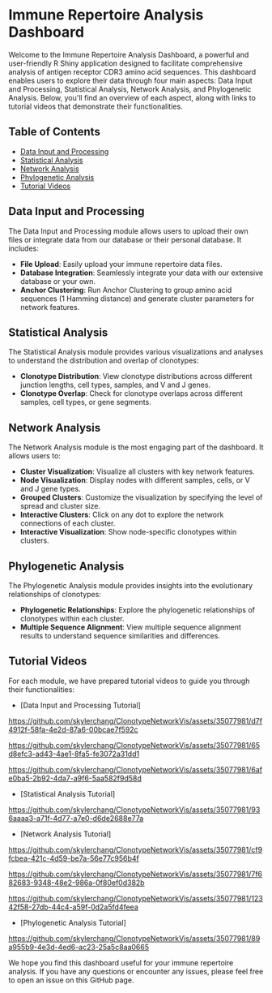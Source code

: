 # Immune Repertoire Analysis Dashboard

Welcome to the Immune Repertoire Analysis Dashboard, a powerful and user-friendly R Shiny application designed to facilitate comprehensive analysis of antigen receptor CDR3 amino acid sequences. This dashboard enables users to explore their data through four main aspects: Data Input and Processing, Statistical Analysis, Network Analysis, and Phylogenetic Analysis. Below, you'll find an overview of each aspect, along with links to tutorial videos that demonstrate their functionalities.

## Table of Contents

- [Data Input and Processing](#data-input-and-processing)
- [Statistical Analysis](#statistical-analysis)
- [Network Analysis](#network-analysis)
- [Phylogenetic Analysis](#phylogenetic-analysis)
- [Tutorial Videos](#tutorial-videos)

## Data Input and Processing

The Data Input and Processing module allows users to upload their own files or integrate data from our database or their personal database. It includes:

- **File Upload**: Easily upload your immune repertoire data files.
- **Database Integration**: Seamlessly integrate your data with our extensive database or your own.
- **Anchor Clustering**: Run Anchor Clustering to group amino acid sequences (1 Hamming distance) and generate cluster parameters for network features.

## Statistical Analysis

The Statistical Analysis module provides various visualizations and analyses to understand the distribution and overlap of clonotypes:

- **Clonotype Distribution**: View clonotype distributions across different junction lengths, cell types, samples, and V and J genes.
- **Clonotype Overlap**: Check for clonotype overlaps across different samples, cell types, or gene segments.

## Network Analysis

The Network Analysis module is the most engaging part of the dashboard. It allows users to:

- **Cluster Visualization**: Visualize all clusters with key network features.
- **Node Visualization**: Display nodes with different samples, cells, or V and J gene types.
- **Grouped Clusters**: Customize the visualization by specifying the level of spread and cluster size.
- **Interactive Clusters**: Click on any dot to explore the network connections of each cluster.
- **Interactive Visualization**: Show node-specific clonotypes within clusters.


## Phylogenetic Analysis

The Phylogenetic Analysis module provides insights into the evolutionary relationships of clonotypes:

- **Phylogenetic Relationships**: Explore the phylogenetic relationships of clonotypes within each cluster.
- **Multiple Sequence Alignment**: View multiple sequence alignment results to understand sequence similarities and differences.

## Tutorial Videos

For each module, we have prepared tutorial videos to guide you through their functionalities:

- [Data Input and Processing Tutorial]

https://github.com/skylerchang/ClonotypeNetworkVis/assets/35077981/d7f4912f-58fa-4e2d-87a6-00bcae7f592c

https://github.com/skylerchang/ClonotypeNetworkVis/assets/35077981/65d8efc3-ad43-4ae1-8fa5-fe3072a31dd1

https://github.com/skylerchang/ClonotypeNetworkVis/assets/35077981/6afe0ba5-2b92-4da7-a9f6-5aa582f9d58d

- [Statistical Analysis Tutorial]

https://github.com/skylerchang/ClonotypeNetworkVis/assets/35077981/936aaaa3-a71f-4d77-a7e0-d6de2688e77a

- [Network Analysis Tutorial]

https://github.com/skylerchang/ClonotypeNetworkVis/assets/35077981/cf9fcbea-421c-4d59-be7a-56e77c956b4f

https://github.com/skylerchang/ClonotypeNetworkVis/assets/35077981/7f682683-9348-48e2-986a-0f80ef0d382b

https://github.com/skylerchang/ClonotypeNetworkVis/assets/35077981/12342f58-27db-44c4-a59f-0d2a5fd4feea

- [Phylogenetic Analysis Tutorial]

https://github.com/skylerchang/ClonotypeNetworkVis/assets/35077981/89a955b9-4e3d-4ed6-ac23-25a5c8aa0665

We hope you find this dashboard useful for your immune repertoire analysis. If you have any questions or encounter any issues, please feel free to open an issue on this GitHub page.



